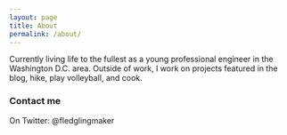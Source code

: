 ```yaml
---
layout: page
title: About
permalink: /about/
---
```


Currently living life to the fullest as a young professional engineer in the Washington D.C. area. Outside of work, I work on projects featured in the blog, hike, play volleyball, and cook. 

### Contact me

On Twitter: @fledglingmaker
